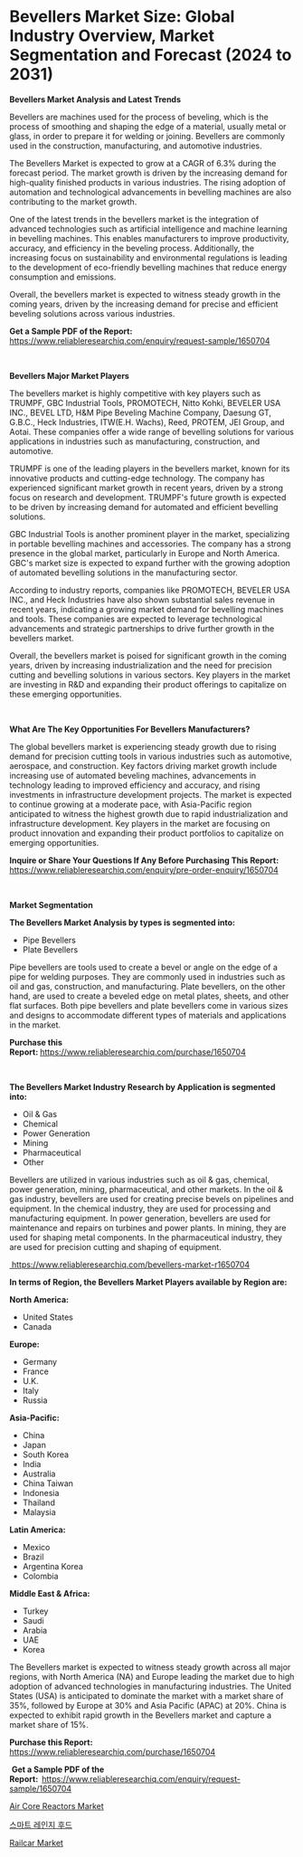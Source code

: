 <p><h1>Bevellers Market Size: Global Industry Overview, Market Segmentation and Forecast (2024 to 2031)</h1></p><p><strong>Bevellers Market Analysis and Latest Trends</strong></p>
<p><p>Bevellers are machines used for the process of beveling, which is the process of smoothing and shaping the edge of a material, usually metal or glass, in order to prepare it for welding or joining. Bevellers are commonly used in the construction, manufacturing, and automotive industries.</p><p>The Bevellers Market is expected to grow at a CAGR of 6.3% during the forecast period. The market growth is driven by the increasing demand for high-quality finished products in various industries. The rising adoption of automation and technological advancements in bevelling machines are also contributing to the market growth.</p><p>One of the latest trends in the bevellers market is the integration of advanced technologies such as artificial intelligence and machine learning in bevelling machines. This enables manufacturers to improve productivity, accuracy, and efficiency in the beveling process. Additionally, the increasing focus on sustainability and environmental regulations is leading to the development of eco-friendly bevelling machines that reduce energy consumption and emissions.</p><p>Overall, the bevellers market is expected to witness steady growth in the coming years, driven by the increasing demand for precise and efficient beveling solutions across various industries.</p></p>
<p><strong>Get a Sample PDF of the Report:&nbsp;</strong> <a href="https://www.reliableresearchiq.com/enquiry/request-sample/1650704">https://www.reliableresearchiq.com/enquiry/request-sample/1650704</a></p>
<p>&nbsp;</p>
<p><strong>Bevellers Major Market Players</strong></p>
<p><p>The bevellers market is highly competitive with key players such as TRUMPF, GBC Industrial Tools, PROMOTECH, Nitto Kohki, BEVELER USA INC., BEVEL LTD, H&M Pipe Beveling Machine Company, Daesung GT, G.B.C., Heck Industries, ITW(E.H. Wachs), Reed, PROTEM, JEI Group, and Aotai. These companies offer a wide range of bevelling solutions for various applications in industries such as manufacturing, construction, and automotive.</p><p>TRUMPF is one of the leading players in the bevellers market, known for its innovative products and cutting-edge technology. The company has experienced significant market growth in recent years, driven by a strong focus on research and development. TRUMPF's future growth is expected to be driven by increasing demand for automated and efficient bevelling solutions.</p><p>GBC Industrial Tools is another prominent player in the market, specializing in portable bevelling machines and accessories. The company has a strong presence in the global market, particularly in Europe and North America. GBC's market size is expected to expand further with the growing adoption of automated bevelling solutions in the manufacturing sector.</p><p>According to industry reports, companies like PROMOTECH, BEVELER USA INC., and Heck Industries have also shown substantial sales revenue in recent years, indicating a growing market demand for bevelling machines and tools. These companies are expected to leverage technological advancements and strategic partnerships to drive further growth in the bevellers market.</p><p>Overall, the bevellers market is poised for significant growth in the coming years, driven by increasing industrialization and the need for precision cutting and bevelling solutions in various sectors. Key players in the market are investing in R&D and expanding their product offerings to capitalize on these emerging opportunities.</p></p>
<p>&nbsp;</p>
<p><strong>What Are The Key Opportunities For Bevellers Manufacturers?</strong></p>
<p><p>The global bevellers market is experiencing steady growth due to rising demand for precision cutting tools in various industries such as automotive, aerospace, and construction. Key factors driving market growth include increasing use of automated beveling machines, advancements in technology leading to improved efficiency and accuracy, and rising investments in infrastructure development projects. The market is expected to continue growing at a moderate pace, with Asia-Pacific region anticipated to witness the highest growth due to rapid industrialization and infrastructure development. Key players in the market are focusing on product innovation and expanding their product portfolios to capitalize on emerging opportunities.</p></p>
<p><strong>Inquire or Share Your Questions If Any Before Purchasing This Report:</strong> <a href="https://www.reliableresearchiq.com/enquiry/pre-order-enquiry/1650704">https://www.reliableresearchiq.com/enquiry/pre-order-enquiry/1650704</a></p>
<p>&nbsp;</p>
<p><strong>Market Segmentation</strong></p>
<p><strong>The Bevellers Market Analysis by types is segmented into:</strong></p>
<p><ul><li>Pipe Bevellers</li><li>Plate Bevellers</li></ul></p>
<p><p>Pipe bevellers are tools used to create a bevel or angle on the edge of a pipe for welding purposes. They are commonly used in industries such as oil and gas, construction, and manufacturing. Plate bevellers, on the other hand, are used to create a beveled edge on metal plates, sheets, and other flat surfaces. Both pipe bevellers and plate bevellers come in various sizes and designs to accommodate different types of materials and applications in the market.</p></p>
<p><strong>Purchase this Report:&nbsp;</strong><a href="https://www.reliableresearchiq.com/purchase/1650704">https://www.reliableresearchiq.com/purchase/1650704</a></p>
<p>&nbsp;</p>
<p><strong>The Bevellers Market Industry Research by Application is segmented into:</strong></p>
<p><ul><li>Oil & Gas</li><li>Chemical</li><li>Power Generation</li><li>Mining</li><li>Pharmaceutical</li><li>Other</li></ul></p>
<p><p>Bevellers are utilized in various industries such as oil & gas, chemical, power generation, mining, pharmaceutical, and other markets. In the oil & gas industry, bevellers are used for creating precise bevels on pipelines and equipment. In the chemical industry, they are used for processing and manufacturing equipment. In power generation, bevellers are used for maintenance and repairs on turbines and power plants. In mining, they are used for shaping metal components. In the pharmaceutical industry, they are used for precision cutting and shaping of equipment.</p></p>
<p><a href="https://www.reliableresearchiq.com/bevellers-market-r1650704">&nbsp;https://www.reliableresearchiq.com/bevellers-market-r1650704</a></p>
<p><strong>In terms of Region, the Bevellers Market Players available by Region are:</strong></p>
<p>
    <p> <strong> North America: </strong>
        <ul>
            <li>United States</li>
            <li>Canada</li>
        </ul>
        </p> 
    <p> <strong> Europe: </strong>
        <ul>
            <li>Germany</li>
            <li>France</li>
            <li>U.K.</li>
            <li>Italy</li>
            <li>Russia</li>
        </ul>
        </p> 
    <p> <strong> Asia-Pacific: </strong>
        <ul>
            <li>China</li>
            <li>Japan</li>
            <li>South Korea</li>
            <li>India</li>
            <li>Australia</li>
            <li>China Taiwan</li>
            <li>Indonesia</li>
            <li>Thailand</li>
            <li>Malaysia</li>
        </ul>
        </p> 
    <p> <strong> Latin America: </strong>
        <ul>
            <li>Mexico</li>
            <li>Brazil</li>
            <li>Argentina Korea</li>
            <li>Colombia</li>
        </ul>
        </p> 
    <p> <strong> Middle East & Africa: </strong>
        <ul>
            <li>Turkey</li>
            <li>Saudi</li>
            <li>Arabia</li>
            <li>UAE</li>
            <li>Korea</li>
        </ul>
    </p>
    </p>
<p><p>The Bevellers market is expected to witness steady growth across all major regions, with North America (NA) and Europe leading the market due to high adoption of advanced technologies in manufacturing industries. The United States (USA) is anticipated to dominate the market with a market share of 35%, followed by Europe at 30% and Asia Pacific (APAC) at 20%. China is expected to exhibit rapid growth in the Bevellers market and capture a market share of 15%.</p></p>
<p><strong>Purchase this Report: </strong><a href="https://www.reliableresearchiq.com/purchase/1650704">https://www.reliableresearchiq.com/purchase/1650704</a></p>
<p>&nbsp;<strong>Get a Sample PDF of the Report:&nbsp;&nbsp;</strong><a href="https://www.reliableresearchiq.com/enquiry/request-sample/1650704">https://www.reliableresearchiq.com/enquiry/request-sample/1650704</a></p>
<p><strong></strong></p>
<p><p><a href="https://view.publitas.com/reportprime-1/air-core-reactors-market-a-global-and-regional-analysis-focus-on-region-country-level-analysis-and-competitive-landscape/">Air Core Reactors Market</a></p><p><a href="https://github.com/rcabello548/Market-Research-Report-List-2/blob/main/256440444850.md">스마트 레인지 후드</a></p><p><a href="https://view.publitas.com/reportprime-1/comprehensive-analysis-of-the-global-railcar-market-growth-trends-market-forecasts-2024-2031/">Railcar Market</a></p></p>
